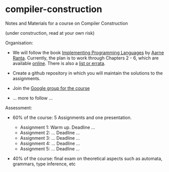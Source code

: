 # compiler-construction
Notes and Materials for a course on Compiler Construction

(under construction, read at your own risk)

Organisation:

- We will follow the book [Implementing Programming Languages](http://www.grammaticalframework.org/ipl-book/) by [Aarne Ranta](http://www.cse.chalmers.se/~aarne/). Currently, the plan is to work through Chapters 2 - 6, which are available [online](http://www.cse.chalmers.se/edu/year/2012/course/DAT150/lectures/plt-book.pdf).  There is also a [list or errata](https://github.com/andreasabel/plt-errata). 

- Create a github repository in which you will maintain the solutions to the assignments.

- Join the [Google group for the course](https://groups.google.com/forum/#!forum/chapman-compiler-construction-2019)

- ... more to follow ... 

Assessment:

- 60% of the course: 5 Assignments and one presentation.
  - Assignment 1: Warm up. Deadline ...  
  - Assignment 2: ... Deadline ...  
  - Assignment 3: ... Deadline ...  
  - Assignment 4: ... Deadline ...  
  - Assignment 5: ... Deadline ...  

- 40% of the course: final exam on theoretical aspects such as automata, grammars, type inference, etc


